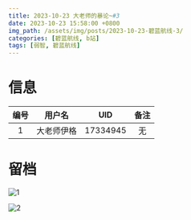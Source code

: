 ```yaml
---
title: 2023-10-23 大老师的暴论~#3
date: 2023-10-23 15:58:00 +0800
img_path: /assets/img/posts/2023-10-23-碧蓝航线-3/
categories: [碧蓝航线, b站]
tags: [弱智, 碧蓝航线]
---
```


# 信息

| 编号 |   用户名   |   UID    | 备注 |
| :--: | :--------: | :------: | :--: |
|  1   | 大老师伊格 | 17334945 |  无  |

# 留档

![1](1.jpg)

![2](2.jpg)